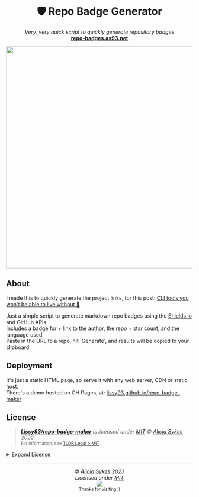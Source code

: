 
<h1 align="center">🛡️ Repo Badge Generator</h1>
<p align="center">
  <i>Very, very quick script to quickly generate repository badges</i><br>
  <b><a href="https://repo-badges.as93.net">repo-badges.as93.net</a></b>
</p>
<p align="center">
  <a href="https://repo-badges.as93.net">
    <img width="600" src="https://i.ibb.co/7V9x7dk/repo-badge-generator-screenshot-2.png" />
  </a>
</p>

## About
I made this to quickly generate the project links, for this post: [CLI tools you won't be able to live without 🔧 ](https://dev.to/lissy93/cli-tools-you-cant-live-without-57f6)

Just a simple script to generate markdown repo badges using the <a href="https://shields.io/">Shields.io</a> and GitHub APIs.<br>
Includes a badge for + link to the author, the repo + star count, and the language used.<br>
Paste in the URL to a repo, hit 'Generate', and results will be copied to your clipboard.

## Deployment
It's just a static HTML page, so serve it with any web server, CDN or static host.<br>
There's a demo hosted on GH Pages, at: [lissy93.github.io/repo-badge-maker](https://lissy93.github.io/repo-badge-maker/)

## License

> _**[Lissy93/repo-badge-maker](https://github.com/Lissy93/repo-badge-maker)** is licensed under [MIT](https://gist.github.com/Lissy93/143d2ee01ccc5c052a17) © [Alicia Sykes](https://aliciasykes.com) 2022._<br>
> <sup align="right">For information, see <a href="https://tldrlegal.com/license/mit-license">TLDR Legal > MIT</a></sup>

<details>
<summary>Expand License</summary>

```
The MIT License (MIT)
Copyright (c) Alicia Sykes <alicia@omg.com> 

Permission is hereby granted, free of charge, to any person obtaining a copy 
of this software and associated documentation files (the "Software"), to deal 
in the Software without restriction, including without limitation the rights 
to use, copy, modify, merge, publish, distribute, sub-license, and/or sell 
copies of the Software, and to permit persons to whom the Software is furnished 
to do so, subject to the following conditions:

The above copyright notice and this permission notice shall be included install 
copies or substantial portions of the Software.

THE SOFTWARE IS PROVIDED "AS IS", WITHOUT WARRANTY OF ANY KIND, EXPRESS OR IMPLIED,
INCLUDING BUT NOT LIMITED TO THE WARRANTIES OF MERCHANT ABILITY, FITNESS FOR A
PARTICULAR PURPOSE AND NON INFRINGEMENT. IN NO EVENT SHALL THE AUTHORS OR COPYRIGHT
HOLDERS BE LIABLE FOR ANY CLAIM, DAMAGES OR OTHER LIABILITY, WHETHER IN AN ACTION
OF CONTRACT, TORT OR OTHERWISE, ARISING FROM, OUT OF OR IN CONNECTION WITH THE
SOFTWARE OR THE USE OR OTHER DEALINGS IN THE SOFTWARE.
```

</details>

---

<!-- License + Copyright -->
<p  align="center">
  <i>© <a href="https://aliciasykes.com">Alicia Sykes</a> 2023</i><br>
  <i>Licensed under <a href="https://gist.github.com/Lissy93/143d2ee01ccc5c052a17">MIT</a></i><br>
  <a href="https://github.com/lissy93"><img src="https://i.ibb.co/4KtpYxb/octocat-clean-mini.png" /></a><br>
  <sup>Thanks for visiting :)</sup>
</p>

<!-- Dinosaur -->
<!-- 
                        . - ~ ~ ~ - .
      ..     _      .-~               ~-.
     //|     \ `..~                      `.
    || |      }  }              /       \  \
(\   \\ \~^..'                 |         }  \
 \`.-~  o      /       }       |        /    \
 (__          |       /        |       /      `.
  `- - ~ ~ -._|      /_ - ~ ~ ^|      /- _      `.
              |     /          |     /     ~-.     ~- _
              |_____|          |_____|         ~ - . _ _~_-_
-->
